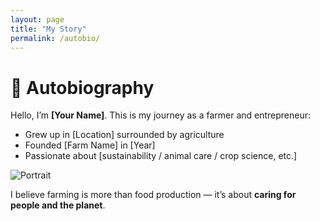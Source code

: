 ```yaml
---
layout: page
title: "My Story"
permalink: /autobio/
---
```


# 👤 Autobiography

Hello, I’m **[Your Name]**.
This is my journey as a farmer and entrepreneur:

- Grew up in [Location] surrounded by agriculture
- Founded [Farm Name] in [Year]
- Passionate about [sustainability / animal care / crop science, etc.]

![Portrait](/images/portrait.jpg)

I believe farming is more than food production — it’s about **caring for people and the planet**.
